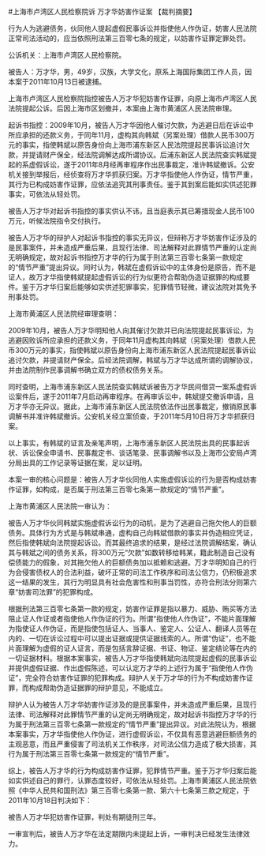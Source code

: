 #上海市卢湾区人民检察院诉 万才华妨害作证案 
【裁判摘要】

行为人为逃避债务，伙同他人提起虚假民事诉讼并指使他人作伪证，妨害人民法院正常司法活动的，应当依照刑法第三百零七条的规定，以妨害作证罪定罪处罚。



公诉机关：上海市卢湾区人民检察院。

被告人：万才华，男，49岁，汉族，大学文化，原系上海国际集团工作人员，因本案于2011年10月13日被逮捕。

上海市卢湾区人民检察院指控被告人万才华犯妨害作证罪，向原上海市卢湾区人民法院提起公诉。后因上海市区划撤并，本案由上海市黄浦区人民法院审理。

起诉书指控：2009年10月，被告人万才华因他人催讨欠款，为逃避日后在诉讼中所应承担的还款义务，于同年11月，虚构其向韩斌（另案处理）借款人民币300万元的事实，指使韩斌以原告身份向上海市浦东新区人民法院提起民事诉讼追讨欠款，并提请财产保全，经法院调解达成所谓协议。后浦东新区人民法院查实韩斌提起的系虚假诉讼，遂于2011年8月经再审程序作出民事裁定，准许韩斌撤诉。公安机关接到举报后，经侦查将万才华抓获归案。万才华指使他人作伪证，情节严重，其行为已构成妨害作证罪，应依法追究其刑事责任。鉴于其到案后能如实供述犯罪事实，可依法从轻处罚。

被告人万才华对起诉书指控的事实供认不讳，且当庭表示其已筹措现金人民币100万元，听候法院指令交付执行。

被告人万才华的辩护人对起诉书指控的事实无异议，但辩称万才华妨害作证涉及的是民事案件，并未造成严重后果，且现行法律、司法解释对此罪情节严重的认定尚无明确规定，故对起诉书指控万才华的行为属于刑法第三百零七条第一款规定的“情节严重”提出异议。同时认为，韩斌在虚假诉讼中的主体身份是原告，而不是证人，故万才华指使韩斌提起虚假诉讼的行为似更符合帮助伪造证据罪的构成要件。鉴于万才华归案后能够如实供述犯罪事实，犯罪情节轻微，建议法院对其免予刑事处罚。

上海市黄浦区人民法院经审理查明：

2009年10月，被告人万才华明知他人向其催讨欠款并已向法院提起民事诉讼，为逃避因败诉所应承担的还款义务，于同年11月虚构其向韩斌（另案处理）借款人民币300万元的事实，指使韩斌以原告身份向上海市浦东新区人民法院提起民事诉讼追讨欠款，并提请财产保全。后经法院调解，韩斌与万才华达成所谓的调解协议，并由法院制作民事调解书确立双方的债权债务关系。

同时查明，上海市浦东新区人民法院查实韩斌诉被告万才华民间借贷一案系虚假诉讼案件后，遂于2011年7月启动再审程序。在再审诉讼中，韩斌提交撤诉申请，且万才华亦无异议。据此，上海市浦东新区人民法院依法作出民事裁定，撤销原民事调解书并准许韩斌撤诉。公安机关经立案侦查，于2011年5月10日将万才华抓获归案。

以上事实，有韩斌的证言及亲笔声明，上海市浦东新区人民法院出具的民事起诉状、诉讼保全申请书、民事裁定书、谈话笔录、民事调解书以及上海市公安局卢湾分局出具的工作记录等证据在案，足以证明。

本案一审的核心问题是：被告人万才华伙同他人实施虚假诉讼的行为是否构成妨害作证罪，如构成，是否属于刑法第三百零七条第一款规定的“情节严重”。

上海市黄浦区人民法院一审认为：

被告人万才华伙同韩斌实施虚假诉讼行为的动机，是为了逃避自己拖欠他人的巨额债务。具体行为方式是与韩斌串通，虚构自己向韩斌借款的事实并伪造相应凭证，然后指使韩斌向法院提起诉讼。而其最终追求的结果，是经过法院调解结案，确认其与韩斌之间的债务关系，将300万元“欠款”如数转移给韩某，籍此制造自己没有偿债能力的假象，对其拖欠他人的巨额债务加以抵赖和逃避。万才华明知自己的行为会侵害债权人的合法利益，破坏正常的司法工作秩序和司法公信力，仍积极追求这一结果的发生，其行为明显具有社会危害性和刑事当罚性，亦符合刑法分则第六章“妨害司法罪”的犯罪构成。

根据刑法第三百零七条第一款的规定，妨害作证罪是指以暴力、威胁、贿买等方法阻止证人作证或者指使他人作伪证的行为。所谓“指使他人作伪证”，不能片面理解为指使证人作伪证，而是指使包括证人、当事人、鉴定人、公证人、翻译人员等在内的、一切在诉讼过程中可以提出证据或提供证据线索的人。所谓“伪证”，也不能片面理解为虚假的证人证言，而是包括言辞证据、书证、物证、鉴定结论等在内的一切证据材料。根据本案事实，被告人万才华指使韩斌向法院提起虚假的民事诉讼并提供虚假证据、作出虚假陈述，可以认定万才华的上述行为属于“指使他人作伪证”，完全符合妨害作证罪的犯罪构成。辩护人关于万才华的行为不构成妨害作证罪，而构成帮助伪造证据罪的辩护意见，不能成立。

辩护人认为被告人万才华妨害作证涉及的是民事案件，并未造成严重后果，且现行法律、司法解释对此罪情节严重的认定尚无明确规定，故对起诉书指控万才华的行为属于刑法第三百零七条第一款规定的“情节严重”提出异议。对此法院认为，根据本案事实，万才华指使他人作伪证，进行虚假诉讼，不仅具有恶意逃避巨额债务的主观恶意，而且严重侵害了司法机关工作秩序，对司法公信力造成了极大损害，其行为属于刑法第三百零七条第一款规定的“情节严重”。

综上，被告人万才华的行为构成妨害作证罪，犯罪情节严重。鉴于万才华归案后能如实供述自己的罪行，认罪态度较好，可依法从轻处罚。上海市黄浦区人民法院依照《中华人民共和国刑法》第三百零七条第一款、第六十七条第三款之规定，于2011年10月18日判决如下：

被告人万才华犯妨害作证罪，判处有期徒刑三年。

一审宣判后，被告人万才华在法定期限内未提起上诉，一审判决已经发生法律效力。


